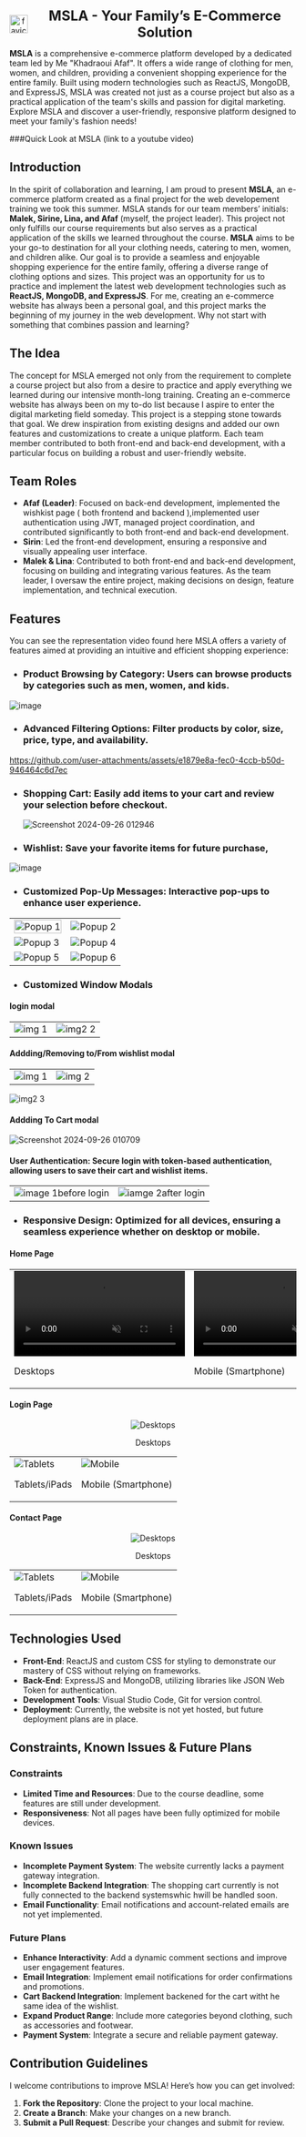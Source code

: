 
<div align="center" style="display: flex; align-items: center; justify-content: center;">
 <img src="https://github.com/user-attachments/assets/d94c3359-4d29-4e3d-a406-3aba98a0a176" alt="favicon-32x32" width="32" height="32" style="margin-right: 10px;"/>
   <span style="font-size: 24px; font-weight: bold;">MSLA - Your Family’s E-Commerce Solution</span>
</div>

**MSLA** is a comprehensive e-commerce platform developed by a dedicated team led by Me "Khadraoui Afaf". It offers a wide range of clothing for men, women, and children, providing a convenient shopping experience for the entire family. Built using modern technologies such as ReactJS, MongoDB, and ExpressJS, MSLA was created not just as a course project but also as a practical application of the team's skills and passion for digital marketing. Explore MSLA and discover a user-friendly, responsive platform designed to meet your family's fashion needs!

###Quick Look at MSLA
(link to a youtube video)

## Introduction
In the spirit of collaboration and learning, I am proud to present **MSLA**, an e-commerce platform created as a final project for the web developement training we took this summer. MSLA stands for our team members’ initials: **Malek, Sirine, Lina, and Afaf** (myself, the project leader). This project not only fulfills our course requirements but also serves as a practical application of the skills we learned throughout the course.
**MSLA** aims to be your go-to destination for all your clothing needs, catering to men, women, and children alike. Our goal is to provide a seamless and enjoyable shopping experience for the entire family, offering a diverse range of clothing options and sizes.
This project was an opportunity for us to practice and implement the latest web development technologies such as **ReactJS, MongoDB, and ExpressJS**. For me, creating an e-commerce website has always been a personal goal, and this project marks the beginning of my journey in the web development. Why not start with something that combines passion and learning?

## The Idea
The concept for MSLA emerged not only from the requirement to complete a course project but also from a desire to practice and apply everything we learned during our intensive month-long training. Creating an e-commerce website has always been on my to-do list because I aspire to enter the digital marketing field someday. This project is a stepping stone towards that goal.
We drew inspiration from existing designs and added our own features and customizations to create a unique platform. Each team member contributed to both front-end and back-end development, with a particular focus on building a robust and user-friendly website.

## Team Roles
- **Afaf (Leader)**: Focused on back-end development, implemented the wishkist page ( both frontend and backend ),implemented user authentication using JWT, managed project coordination, and contributed significantly to both front-end and back-end development.
- **Sirin**: Led the front-end development, ensuring a responsive and visually appealing user interface.
- **Malek & Lina**: Contributed to both front-end and back-end development, focusing on building and integrating various features.
As the team leader, I oversaw the entire project, making decisions on design, feature implementation, and technical execution.

## Features
You can see the representation video found here
MSLA offers a variety of features aimed at providing an intuitive and efficient shopping experience:

- ### Product Browsing by Category: Users can browse products by categories such as men, women, and kids.
 ![image](https://github.com/user-attachments/assets/41dcb837-3137-456f-8490-0f3bb21af73e)


- ### Advanced Filtering Options: Filter products by color, size, price, type, and availability.
 https://github.com/user-attachments/assets/e1879e8a-fec0-4ccb-b50d-946464c6d7ec


- ### Shopping Cart: Easily add items to your cart and review your selection before checkout.
   ![Screenshot 2024-09-26 012946](https://github.com/user-attachments/assets/48ed4420-a7e2-4d58-9c79-60e22496cd5f)

-  ### Wishlist: Save your favorite items for future purchase, 
 ![image](https://github.com/user-attachments/assets/0cf1ebed-2a8c-4810-8f96-95737e55a2fd)


- ### Customized Pop-Up Messages: Interactive pop-ups to enhance user experience.
 <div align="center">
    <table>
        <tr>
            <td><img src="https://github.com/user-attachments/assets/d83c8a3b-fa57-4794-9e23-d6aecbfef68b" height="100%" alt="Popup 1"></td>
            <td><img src="https://github.com/user-attachments/assets/a87cf05b-e689-4290-8ca0-d3865d0e9f7f" alt="Popup 2" ></td>
        </tr>
        <tr>
            <td><img src="https://github.com/user-attachments/assets/b3230e94-28f4-4503-9452-866bb7403b30" alt="Popup 3"></td>
            <td><img src="https://github.com/user-attachments/assets/5a916347-83d7-4e7a-b409-30413a528395" alt="Popup 4"></td>
        </tr>
        <tr>
            <td><img src="https://github.com/user-attachments/assets/98e0c87a-c982-4ce4-a40b-15e28b94c0e1" alt="Popup 5"></td>
            <td><img src="https://github.com/user-attachments/assets/1538ce45-d85b-4723-b1ce-c6072ef9a494" alt="Popup 6"></td>
        </tr>
    </table>
</div>

- ### Customized Window Modals
 #### login modal
   <div>
    <div align="center">
    <table>
        <tr>
            <td><img src="https://github.com/user-attachments/assets/afa6ccc7-7204-4600-b327-7a95d5bdb072" alt="img 1" ></td>
            <td><img src="https://github.com/user-attachments/assets/393d4f07-7cbf-4160-9446-685c24f7f5f4" alt="img2 2"></td>
        </tr>
    </table>
  </div>


  #### Addding/Removing to/From wishlist modal
  <div>
    <table>
        <tr>
            <td><img src="https://github.com/user-attachments/assets/88fdac28-1789-4a78-9a4c-2a0fd3da8244" alt="img 1" ></td>
            <td><img src="https://github.com/user-attachments/assets/975b7a24-ecd5-423c-99d1-66f0aa8a876e" alt="img 2"></td>
        </tr>
    </table>
            <img src="https://github.com/user-attachments/assets/73aa7f2d-9a9e-429a-b83f-6a83ea263f2b" alt="img2 3">
  </div>


#### Addding To Cart modal
 ![Screenshot 2024-09-26 010709](https://github.com/user-attachments/assets/04321c69-72fc-4c83-a614-c3fe09235708)


#### User Authentication: Secure login with token-based authentication, allowing users to save their cart and wishlist items.
  <div align="center">
    <table>
        <tr>
            <td><img src="https://github.com/user-attachments/assets/b623a9ee-80b7-4183-8156-c3601212892d" alt="image 1">before login</td>
            <td><img src="https://github.com/user-attachments/assets/b487e171-9f45-4bc4-b424-2d3805b9595f" alt="iamge 2">after login</td>
        </tr>
    </table>
</div></div>

- ### Responsive Design: Optimized for all devices, ensuring a seamless experience whether on desktop or mobile.
  
 #### Home Page
 <div align="center">
    <table>
        <tr>
            <td>
                <video src="https://github.com/user-attachments/assets/9936dbd0-d671-4840-b654-f755e5aec1a6" autoplay loop muted>
                    Your browser does not support the video tag.
                </video>
                <p>Desktops</p>
            </td>
            <td>
                <video src="https://github.com/user-attachments/assets/52d932dc-1461-4a15-a5e6-4c5f7c6b8857" autoplay loop muted>
                    Your browser does not support the video tag.
                </video>
                <p>Mobile (Smartphone)</p>
            </td>
        </tr>
    </table>
</div>


#### Login Page
  <div align="center">
    <img src="https://github.com/user-attachments/assets/39953650-ca9b-4d31-a6f7-ec2424b17eec" alt="Desktops">
    <p>Desktops</p>
    <table>
        <tr>
            <td>
                <img src="https://github.com/user-attachments/assets/2b05fa05-1f95-4837-83c8-beeb4b7d301b" alt="Tablets">
                <p>Tablets/iPads</p>
            </td>
            <td>
                <img src="https://github.com/user-attachments/assets/5d9e9182-7e91-4f36-adb9-3f4af70215f7" alt="Mobile">
                <p>Mobile (Smartphone)</p>
            </td>
        </tr>
    </table>
</div>

#### Contact Page
 <div align="center">
    <img src="https://github.com/user-attachments/assets/ba353c51-5681-42bb-a389-6e3b7aff09d4" alt="Desktops">
    <p>Desktops</p>
    <table>
        <tr>
            <td>
                <img src="https://github.com/user-attachments/assets/07cd945c-1cfb-4ede-8538-c5498a0fcf51" alt="Tablets">
                <p>Tablets/iPads</p>
            </td>
            <td>
                <img src="https://github.com/user-attachments/assets/0fda55bc-883a-4e56-9cbf-f08ec4fdd13c"  alt="Mobile">
                <p>Mobile (Smartphone)</p>
            </td>
        </tr>
    </table>
</div>

## Technologies Used
- **Front-End**: ReactJS and custom CSS for styling to demonstrate our mastery of CSS without relying on frameworks.
- **Back-End**: ExpressJS and MongoDB, utilizing libraries like JSON Web Token for authentication.
- **Development Tools**: Visual Studio Code, Git for version control.
- **Deployment**: Currently, the website is not yet hosted, but future deployment plans are in place.

## Constraints, Known Issues & Future Plans

### Constraints
- **Limited Time and Resources**: Due to the course deadline, some features are still under development.
- **Responsiveness**: Not all pages have been fully optimized for mobile devices.

### Known Issues
- **Incomplete Payment System**: The website currently lacks a payment gateway integration.
-  **Incomplete Backend Integration**: The shopping cart currently is not fully connected to the backend systemswhic hwill be handled soon.
- **Email Functionality**: Email notifications and account-related emails are not yet implemented.

### Future Plans
- **Enhance Interactivity**: Add a dynamic comment sections and improve user engagement features.
- **Email Integration**: Implement email notifications for order confirmations and promotions.
- **Cart Backend Integration**: Implement backened for the cart witht he same idea of the wishlist.
- **Expand Product Range**: Include more categories beyond clothing, such as accessories and footwear.
- **Payment System**: Integrate a secure and reliable payment gateway.

## Contribution Guidelines
I welcome contributions to improve MSLA! Here’s how you can get involved:

1. **Fork the Repository**: Clone the project to your local machine.
2. **Create a Branch**: Make your changes on a new branch.
3. **Submit a Pull Request**: Describe your changes and submit for review.




